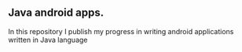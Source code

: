 ## Java android apps.
In this repository I publish my progress in writing android applications written in Java language
